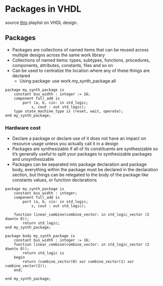 # Packages in VHDL 
source [this](https://www.youtube.com/playlist?list=PLyWAP9QBe16p2HXVcyEgGAFicXJI797jK) playlist on VHDL design.

## Packages
- Packages are collections of named items that can be reused across multiple designs across the same work library
- Collections of named items: types, subtypes, functions, procedures, components, attributes, constants, files and so on
- Can be used to centralize the location where any of these things are declared
   - Using package: use work.my_synth_package.all 

```
package my_synth_package is
    constant bus_width : integer := 16;
    component full_add is
        port (a, b, cin: in std_logic;
            s, cout : out std_logic);
    type state_machine_type is (reset, wait, operate);
end my_synth_package;
```
### Hardware cost
- Declare a package or declare use of it does not have an impact on resource usage unless you actually call it in a design
- Packages are synthesizable if all of its constituents are synthesizable so it’s generally useful to split your packages to synthesizable packages and unsynthesizable
- Packages can be separated into package declaration and package body, everything within the package must be declared in the declaration section, but things can be relegated to the body of the package like constants values, or function declarations
  
```
package my_synth_package is
    constant bus_width : integer;
    component full_add is
        port (a, b, cin: in std_logic;
            s, cout : out std_logic);

    function linear_combine(combine_vector: in std_logic_vector (2 downto 0));
        return std_logic;
end my_synth_package;

package body my_synth_package is
    constant bus_width : integer := 16;
    function linear_combine(combine_vector: in std_logic_vector (2 downto 0));
        return std_logic is
    begin
        return (combine_vector(0) xor combine_vector(1) xor combine_vector(2));
    end;

end my_synth_package;

```

